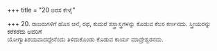 +++
title = "20 ಅರಸ ಕೇಳೈ"

+++
20. ರಾಜರುಗಳಿಗೆ ಹೊಸ ಆನೆ, ರಥ, ಕುದುರೆ ಶಸ್ತ್ರಾಸ್ತ್ರಗಳನ್ನು ಕೊಡುವ ಕೆಲಸ ಕರ್ಣನದು. ಸ್ತ್ರೀಯರನ್ನು ಕರೆಕರೆದು ಅವರಿಗೆ   
ಯೋಗ್ಯಾತಿಶಯವಾದದ್ದೇನೆಂದು ತಿಳಿದುಕೊಂಡು ಕೊಡುವ ಕಾರ್ಯ ಮಾದ್ರೇಶ್ವರನದು.